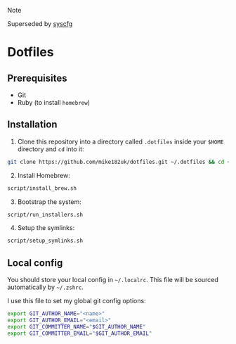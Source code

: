 > [!NOTE]  
> Superseded by [syscfg](https://github.com/mike182uk/syscfg)

# Dotfiles

## Prerequisites

- Git
- Ruby (to install `homebrew`)

## Installation

1. Clone this repository into a directory called `.dotfiles` inside your `$HOME` directory and `cd` into it:

```bash
git clone https://github.com/mike182uk/dotfiles.git ~/.dotfiles && cd ~/.dotfiles
```

2. Install Homebrew:

```bash
script/install_brew.sh
```

3. Bootstrap the system:

```bash
script/run_installers.sh
```

4. Setup the symlinks:

```bash
script/setup_symlinks.sh
```

## Local config

You should store your local config in `~/.localrc`. This file will be sourced automatically by `~/.zshrc`.

I use this file to set my global git config options:

```bash
export GIT_AUTHOR_NAME="<name>"
export GIT_AUTHOR_EMAIL="<email>"
export GIT_COMMITTER_NAME="$GIT_AUTHOR_NAME"
export GIT_COMMITTER_EMAIL="$GIT_AUTHOR_EMAIL"
```
